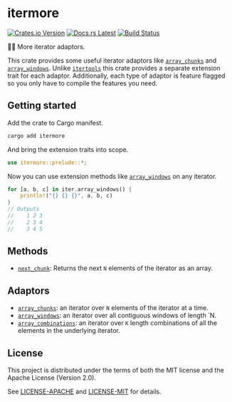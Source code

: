 <!-- Generated by cargo-onedoc. DO NOT EDIT. -->

# itermore

[![Crates.io Version](https://img.shields.io/crates/v/itermore.svg)](https://crates.io/crates/itermore)
[![Docs.rs Latest](https://img.shields.io/badge/docs.rs-latest-blue.svg)](https://docs.rs/itermore)
[![Build Status](https://img.shields.io/github/workflow/status/rossmacarthur/itermore/build/trunk)](https://github.com/rossmacarthur/itermore/actions?query=workflow%3Abuild)

🤸‍♀️ More iterator adaptors.

This crate provides some useful iterator adaptors like [`array_chunks`] and
[`array_windows`]. Unlike [`itertools`](https://docs.rs/itertools) this
crate provides a separate extension trait for each adaptor. Additionally,
each type of adaptor is feature flagged so you only have to compile the
features you need.

## Getting started

Add the crate to Cargo manifest.

```sh
cargo add itermore
```

And bring the extension traits into scope.

```rust
use itermore::prelude::*;
```

Now you can use extension methods like [`array_windows`] on any iterator.

```rust
for [a, b, c] in iter.array_windows() {
    println!("{} {} {}", a, b, c)
}
// Outputs
//    1 2 3
//    2 3 4
//    3 4 5
```

## Methods

- [`next_chunk`]: Returns the next `N` elements of the iterator as an array.

## Adaptors

- [`array_chunks`]: an iterator over `N` elements of the iterator at a time.
- [`array_windows`]: an iterator over all contiguous windows of length \`N.
- [`array_combinations`]: an iterator over `K` length combinations of all
  the elements in the underlying iterator.

[`array_chunks`]: IterArrayChunks::array_chunks
[`array_windows`]: IterArrayWindows::array_windows
[`next_chunk`]: IterArrayChunks::next_chunk
[`array_combinations`]: IterArrayCombinations::array_combinations

## License

This project is distributed under the terms of both the MIT license and the Apache License (Version 2.0).

See [LICENSE-APACHE](LICENSE-APACHE) and [LICENSE-MIT](LICENSE-MIT) for details.
